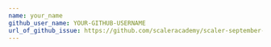 ```yaml
---
name: your_name
github_user_name: YOUR-GITHUB-USERNAME
url_of_github_issue: https://github.com/scaleracademy/scaler-september-open-source-challenge/issues/305
---
```

